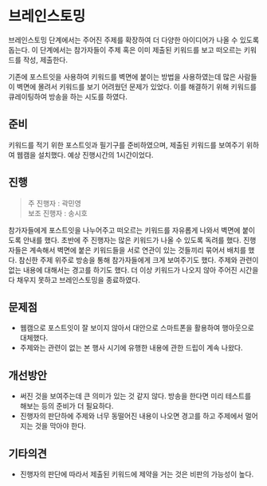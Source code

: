 # 브레인스토밍

브레인스토밍 단계에서는 주어진 주제를 확장하여 더 다양한 아이디어가 나올 수 있도록 돕는다.
이 단계에서는 참가자들이 주제 혹은 이미 제출된 키워드를 보고 떠오르는 키워드를 작성, 제출한다.

기존에 포스트잇을 사용하여 키워드를 벽면에 붙이는 방법을 사용하였는데 많은 사람들이 벽면에 몰려서 키워드를 보기 어려웠던 문제가 있었다.
이를 해결하기 위해 키워드를 큐레이팅하여 방송을 하는 시도를 하였다.

## 준비

키워드를 적기 위한 포스트잇과 필기구를 준비하였으며, 제출된 키워드를 보여주기 위하여 웹캠을 설치했다. 예상 진행시간의 1시간이었다.

## 진행

> 주 진행자 : 곽민영  
> 보조 진행자 : 송시호

참가자들에게 포스트잇을 나누어주고 떠오르는 키워드를 자유롭게 나와서 벽면에 붙이도록 안내를 했다.
초반에 주 진행자는 많은 키워드가 나올 수 있도록 독려를 했다.
진행자들은 계속해서 벽면에 붙은 키워드들을 서로 연관이 있는 것들끼리 묶어서 배치를 했다.
참신한 주제 위주로 방송을 통해 참가자들에게 크게 보여주기도 했다.
주제와 관련이 없는 내용에 대해서는 경고를 하기도 했다.
더 이상 키워드가 나오지 않아 주어진 시간을 다 채우지 못하고 브레인스토밍을 종료하였다.

## 문제점

- 웹캠으로 포스트잇이 잘 보이지 않아서 대안으로 스마트폰을 활용하여 행아웃으로 대체했다.
- 주제와는 관련이 없는 본 행사 시기에 유행한 내용에 관한 드립이 계속 나왔다.

## 개선방안

- 써진 것을 보여주는데 큰 의미가 있는 것 같지 않다. 방송을 한다면 미리 테스트를 해보는 등의 준비가 더 필요하다.
- 진행자의 판단하에 주제와 너무 동떨어진 내용이 나오면 경고를 하고 주제에서 멀어지는 것을 막아야 한다.

## 기타의견

- 진행자의 판단에 따라서 제출된 키워드에 제약을 거는 것은 비판의 가능성이 높다.
